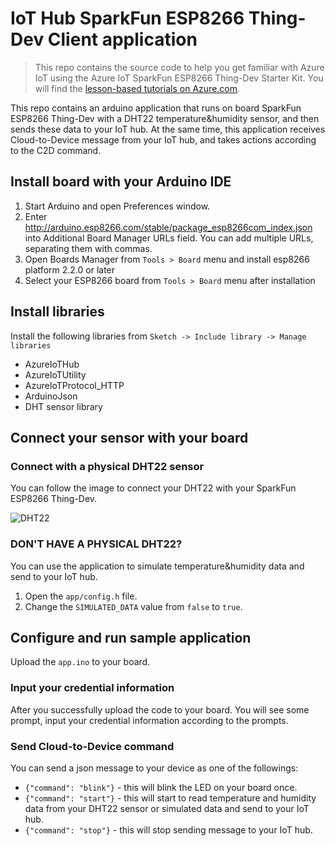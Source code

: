 # IoT Hub SparkFun ESP8266 Thing-Dev Client application 

> This repo contains the source code to help you get familiar with Azure IoT using the Azure IoT SparkFun ESP8266 Thing-Dev Starter Kit. You will find the [lesson-based tutorials on Azure.com](#).

This repo contains an arduino application that runs on board SparkFun ESP8266 Thing-Dev with a DHT22 temperature&humidity sensor, and then sends these data to your IoT hub. At the same time, this application receives Cloud-to-Device message from your IoT hub, and takes actions according to the C2D command. 

## Install board with your Arduino IDE
1. Start Arduino and open Preferences window.
2. Enter http://arduino.esp8266.com/stable/package_esp8266com_index.json into Additional Board Manager URLs field. You can add multiple URLs, separating them with commas.
3. Open Boards Manager from `Tools > Board` menu and install esp8266 platform 2.2.0 or later
4. Select your ESP8266 board from `Tools > Board` menu after installation

## Install libraries
Install the following libraries from `Sketch -> Include library -> Manage libraries`

* AzureIoTHub
* AzureIoTUtility
* AzureIoTProtocol_HTTP
* ArduinoJson
* DHT sensor library

## Connect your sensor with your board
### Connect with a physical DHT22 sensor
You can follow the image to connect your DHT22 with your SparkFun ESP8266 Thing-Dev.

![DHT22](#)

### DON'T HAVE A PHYSICAL DHT22?
You can use the application to simulate temperature&humidity data and send to your IoT hub.
1. Open the `app/config.h` file.
2. Change the `SIMULATED_DATA` value from `false` to `true`.

## Configure and run sample application
Upload the `app.ino` to your board.

### Input your credential information
After you successfully upload the code to your board. You will see some prompt, input your credential information according to the prompts.

### Send Cloud-to-Device command
You can send a json message to your device as one of the followings:
 * `{"command": "blink"}` - this will blink the LED on your board once.
 * `{"command": "start"}` - this will start to read temperature and humidity data from your DHT22 sensor or simulated data and send to your IoT hub.
 * `{"command": "stop"}`  - this will stop sending message to your IoT hub.
